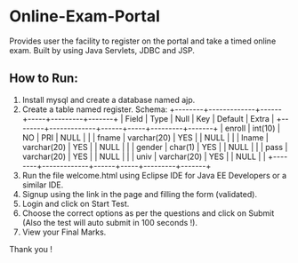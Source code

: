 # Online-Exam-Portal
Provides user the facility to register on the portal and take a timed online exam.
Built by using Java Servlets, JDBC and JSP.
## How to Run:
1. Install mysql and create a database named ajp.
2. Create a table named register.
Schema:
 +--------+-------------+------+-----+---------+-------+
| Field  | Type        | Null | Key | Default | Extra |
+--------+-------------+------+-----+---------+-------+
| enroll | int(10)     | NO   | PRI | NULL    |       |
| fname  | varchar(20) | YES  |     | NULL    |       |
| lname  | varchar(20) | YES  |     | NULL    |       |
| gender | char(1)     | YES  |     | NULL    |       |
| pass   | varchar(20) | YES  |     | NULL    |       |
| univ   | varchar(20) | YES  |     | NULL    |       |
+--------+-------------+------+-----+---------+-------+
3. Run the file welcome.html using Eclipse IDE for Java EE Developers or a similar IDE.
4. Signup using the link in the page and filling the form (validated).
5. Login and click on Start Test.
6. Choose the correct options as per the questions and click on Submit (Also the test will auto submit in 100 seconds !).
7. View your Final Marks.

Thank you !

